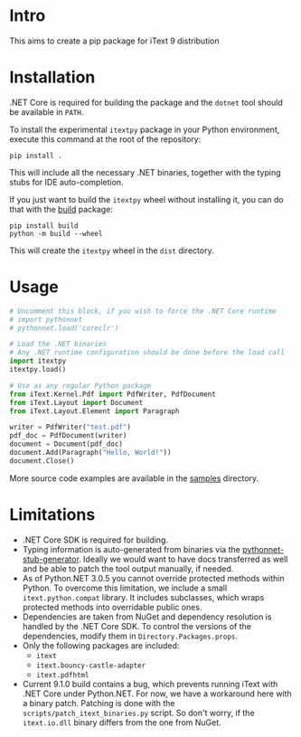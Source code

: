 # Intro

This aims to create a pip package for iText 9 distribution

# Installation

.NET Core is required for building the package and the `dotnet` tool should be
available in `PATH`.

To install the experimental `itextpy` package in your Python environment,
execute this command at the root of the repository:

```shell
pip install .
```

This will include all the necessary .NET binaries, together with the typing
stubs for IDE auto-completion.

If you just want to build the `itextpy` wheel without installing it, you can
do that with the [build](https://pypi.org/project/build/) package:

```shell
pip install build
python -m build --wheel
```

This will create the `itextpy` wheel in the `dist` directory.

# Usage

```python
# Uncomment this block, if you wish to force the .NET Core runtime
# import pythonnet
# pythonnet.load('coreclr')

# Load the .NET binaries
# Any .NET runtime configuration should be done before the load call
import itextpy
itextpy.load()

# Use as any regular Python package
from iText.Kernel.Pdf import PdfWriter, PdfDocument
from iText.Layout import Document
from iText.Layout.Element import Paragraph

writer = PdfWriter("test.pdf")
pdf_doc = PdfDocument(writer)
document = Document(pdf_doc)
document.Add(Paragraph("Hello, World!"))
document.Close()
```

More source code examples are available in the [samples](./samples) directory.

# Limitations

* .NET Core SDK is required for building.
* Typing information is auto-generated from binaries via the
  [pythonnet-stub-generator](https://github.com/MHDante/pythonnet-stub-generator).
  Ideally we would want to have docs transferred as well and be able to patch
  the tool output manually, if needed.
* As of Python.NET 3.0.5 you cannot override protected methods within Python.
  To overcome this limitation, we include a small `itext.python.compat`
  library. It includes subclasses, which wraps protected methods into
  overridable public ones.
* Dependencies are taken from NuGet and dependency resolution is handled by the
  .NET Core SDK. To control the versions of the dependencies, modify them in
  `Directory.Packages.props`.
* Only the following packages are included:
  * `itext`
  * `itext.bouncy-castle-adapter`
  * `itext.pdfhtml`
* Current 9.1.0 build contains a bug, which prevents running iText with .NET
  Core under Python.NET. For now, we have a workaround here with a binary 
  patch. Patching is done with the `scripts/patch_itext_binaries.py` script.
  So don't worry, if the `itext.io.dll` binary differs from the one from NuGet.

